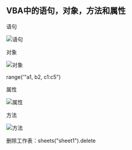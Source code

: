 ## VBA中的语句，对象，方法和属性

语句

![语句](/Users/zyz/Desktop/myDesktop/VBA/day01/语句.png)

对象

![对象](/Users/zyz/Desktop/myDesktop/VBA/day01/对象.png)

range('"a1, b2, c1:c5")

属性

![属性](/Users/zyz/Desktop/myDesktop/VBA/day01/属性.png)

方法

![方法](/Users/zyz/Desktop/myDesktop/VBA/day01/方法.png)

删除工作表：sheets("sheet1").delete

